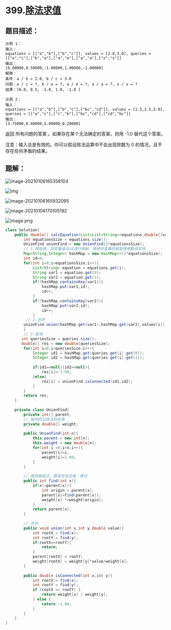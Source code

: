 # 399.[除法求值](https://leetcode-cn.com/problems/evaluate-division)

## 题目描述：

~~~
示例 1：
输入：
equations = [["a","b"],["b","c"]], values = [2.0,3.0], queries = [["a","c"],["b","a"],["a","e"],["a","a"],["x","x"]]
输出：
[6.00000,0.50000,-1.00000,1.00000,-1.00000]
解释：
条件：a / b = 2.0, b / c = 3.0
问题：a / c = ?, b / a = ?, a / e = ?, a / a = ?, x / x = ?
结果：[6.0, 0.5, -1.0, 1.0, -1.0 ]

示例 2：
输入：
equations = [["a","b"],["b","c"],["bc","cd"]], values = [1.5,2.5,5.0], queries = [["a","c"],["c","b"],["bc","cd"],["cd","bc"]]
输出：
[3.75000,0.40000,5.00000,0.20000]
~~~

返回 所有问题的答案 。如果存在某个无法确定的答案，则用 -1.0 替代这个答案。 

注意：输入总是有效的。你可以假设除法运算中不会出现除数为 0 的情况，且不存在任何矛盾的结果。



## 题解：

![image-20210106165358104](C:\Users\admin\AppData\Roaming\Typora\typora-user-images\image-20210106165358104.png)

![img](https://pic.leetcode-cn.com/1609860627-dZoDYx-image.png)

![image-20210106165932095](C:\Users\admin\AppData\Roaming\Typora\typora-user-images\image-20210106165932095.png)

![image-20210106170105192](C:\Users\admin\AppData\Roaming\Typora\typora-user-images\image-20210106170105192.png)

![image.png](https://pic.leetcode-cn.com/1609863006-GhibcH-image.png)

~~~java
class Solution{
    public double[] calcEquation(List<List<String>>equations,double[]values,List<List<String>>queries){
        int equationsSize = equations.size();
        UnionFind unionFind = new UnionFind(2*equationsSize);
        // 1.预处理，将变量值与id进行映射，使得并查集的底层使用数组实现
        Map<String,Integer> hashMap = new HashMap<>(2*equationsSize);
        int id=0;
        for(int i=0;i<equationsSize;i++){
            List<String> equation = equations.get(i);
            String var1 = equation.get(0);
            String var2 = equation.get(1);
            if(!hashMap.containsKey(var1)){
                hashMap.put(var1,id);
                id++;
            }
            if(!hashMap.containsKey(var2)){
                hashMap.put(var2,id);
                id++;
            }
         // 2.合并
        unionFind.union(hashMap.get(var1),hashMap.get(var2),values[i]);
        }
        // 3.查询
       int queriesSize = queries.size();
       double[] res = new double[queriesSize];
        for(int i=0;i<queriesSize;i++){
         	Integer id1 = hashMap.get(queries.get(i).get(0));
            Integer id2 = hashMap.get(queries.get(i).get(1));
            
            if(id1==null||id2==null){
                res[i]=-1.0d;
            }else{
                res[i] = unionFind.isConnected(id1,id2);
            }
        } 
        return res;
    }
    
    private class UnionFind{
        private int[] parent;
        // 指向的父结点的权值
        private double[] weight;
        
        public UnionFind(int n){
            this.parent = new int[n];
            this.weight = new double[n];
            for(int i =0;i<n;i++){
                parent[i]=i;
                weight[i]=1.0d;
            }
        }
        
        // 查找根结点，路径完全压缩：递归
        public int find(int x){
            if(x!=parent[x]){
                int origin = parent[x];
                parent[x]=find(parent[x]);
                weight[x] *=weight[origin];
            }
            return parent[x];
        }
        
        // 合并
        public void union(int x,int y,double value){
            int rootX = find(x);
            int rootY = find(y);
            if(rootX==rootY){
                return;
            }
            parent[rootX] = rootY;
            weight[rootX] = weight[y]*value/weight[x];
        }
        
        public double isConnected(int x,int y){
            int rootX = find(x);
            int rootY = find(y);
            if (rootX == rootY) {
                return weight[x] / weight[y];
            } else {
                return -1.0d;
            }
        }
    }
}
~~~

